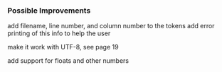 


### Possible Improvements

add filename, line number, and column number to the tokens
add error printing of this info to help the user

make it work with UTF-8, see page 19

add support for floats and other numbers